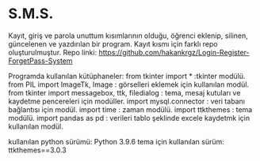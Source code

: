 # S.M.S.
Kayıt, giriş ve parola unuttum kısımlarının olduğu, öğrenci eklenip, silinen, güncelenen ve yazdırılan bir program.
Kayıt kısmı için farklı repo oluşturulmuştur.
Repo linki: https://github.com/hakankrgz/Login-Register-ForgetPass-System

Programda kullanılan kütüphaneler:
from tkinter import * :tkinter modülü.
from PIL import ImageTk, Image : görselleri eklemek için kullanılan modül.
from tkinter import messagebox, ttk, filedialog : tema, mesaj kutuları ve kaydetme pencereleri için modüller.
import mysql.connector : veri tabanı bağlantısı için modül.
import time : zaman modülü.
import ttkthemes : tema modülü.
import pandas as pd : verileri tablo şeklinde excele kaydetmk için kullanılan modül.

kullanılan python sürümü: Python 3.9.6
tema için kullanılan sürüm: ttkthemes==3.0.3

